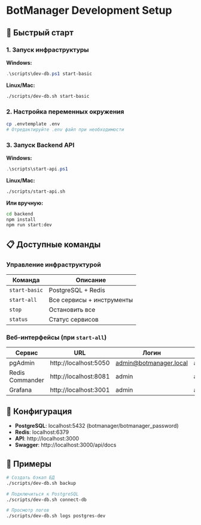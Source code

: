 # BotManager Development Setup

## 🚀 Быстрый старт

### 1. Запуск инфраструктуры

**Windows:**

```powershell
.\scripts\dev-db.ps1 start-basic
```

**Linux/Mac:**

```bash
./scripts/dev-db.sh start-basic
```

### 2. Настройка переменных окружения

```bash
cp .envtemplate .env
# Отредактируйте .env файл при необходимости
```

### 3. Запуск Backend API

**Windows:**

```powershell
.\scripts\start-api.ps1
```

**Linux/Mac:**

```bash
./scripts/start-api.sh
```

**Или вручную:**

```bash
cd backend
npm install
npm run start:dev
```

## 📋 Доступные команды

### Управление инфраструктурой

| Команда       | Описание                  |
| ------------- | ------------------------- |
| `start-basic` | PostgreSQL + Redis        |
| `start-all`   | Все сервисы + инструменты |
| `stop`        | Остановить все            |
| `status`      | Статус сервисов           |

### Веб-интерфейсы (при `start-all`)

| Сервис          | URL                   | Логин                  | Пароль   |
| --------------- | --------------------- | ---------------------- | -------- |
| pgAdmin         | http://localhost:5050 | admin@botmanager.local | admin123 |
| Redis Commander | http://localhost:8081 | admin                  | admin123 |
| Grafana         | http://localhost:3001 | admin                  | admin123 |

## 🔧 Конфигурация

- **PostgreSQL**: localhost:5432 (botmanager/botmanager_password)
- **Redis**: localhost:6379
- **API**: http://localhost:3000
- **Swagger**: http://localhost:3000/api/docs

## 📝 Примеры

```bash
# Создать бэкап БД
./scripts/dev-db.sh backup

# Подключиться к PostgreSQL
./scripts/dev-db.sh connect-db

# Просмотр логов
./scripts/dev-db.sh logs postgres-dev
```
